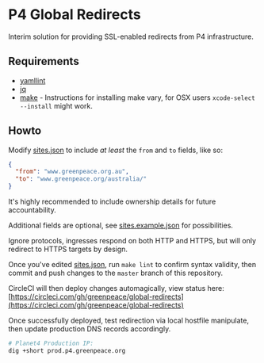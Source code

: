 # P4 Global Redirects

Interim solution for providing SSL-enabled redirects from P4 infrastructure.

## Requirements

* [yamllint](http://www.yamllint.com/)
* [jq](https://stedolan.github.io/jq/)
* [make](https://www.gnu.org/software/make/) - Instructions for installing make vary, for OSX users `xcode-select --install` might work.

## Howto

Modify [sites.json](sites.json) to include *at least* the `from` and `to` fields, like so:

```json
{
  "from": "www.greenpeace.org.au",
  "to": "www.greenpeace.org/australia/"
}
```

It's highly recommended to include ownership details for future accountability.

Additional fields are optional, see [sites.example.json](sites.example.json) for possibilities.

Ignore protocols, ingresses respond on both HTTP and HTTPS, but will only redirect to HTTPS targets by design.

Once you've edited [sites.json](sites.json), run `make lint` to confirm syntax validity, then commit and push changes to the `master` branch of this repository.

CircleCI will then deploy changes automagically, view status here: [https://circleci.com/gh/greenpeace/global-redirects](https://circleci.com/gh/greenpeace/global-redirects)

Once successfully deployed, test redirection via local hostfile manipulate, then update production DNS records accordingly.

```bash
# Planet4 Production IP:
dig +short prod.p4.greenpeace.org
```
